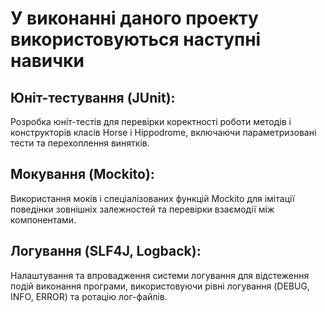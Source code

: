 # У виконанні даного проекту використовуються наступні навички

## Юніт-тестування (JUnit): 
Розробка юніт-тестів для перевірки коректності роботи методів і конструкторів класів Horse і Hippodrome, включаючи параметризовані тести та перехоплення винятків.

## Мокування (Mockito):
Використання моків і спеціалізованих функцій Mockito для імітації поведінки зовнішніх залежностей та перевірки взаємодії між компонентами.

## Логування (SLF4J, Logback):
Налаштування та впровадження системи логування для відстеження подій виконання програми, використовуючи рівні логування (DEBUG, INFO, ERROR) та ротацію лог-файлів.

